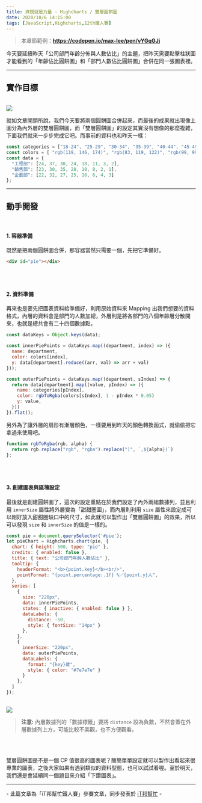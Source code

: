 ```yaml
---
title: 資視就是力量 - Highcharts / 雙層圓餅圖
date: 2020/10/6 14:15:00
tags: [JavaScript,Highcharts,12th鐵人賽]
---
```


> 本章節範例：**https://codepen.io/max-lee/pen/vYGqGJj**

今天要延續昨天「公司部門年齡分佈與人數佔比」的主題，把昨天需要點擊柱狀圖才能看到的「年齡佔比圓餅圖」和「部門人數佔比圓餅圖」合併在同一張圖表裡。

---

## 實作目標

<img src="case.png" style="max-width: 800px; margin: 16px auto 0;" />

<br/>

就如文章開頭所說，我們今天要將兩個圓餅圖合併起來，而最後的成果就出現像上圖分為內外層的雙層圓餅圖，而「雙層圓餅圖」的設定其實沒有想像的那麼複雜，下面我們就來一步步完成它吧。而事前的資料也和昨天一樣：

```javascript
const categories = ["18-24", "25-29", "30-34", "35-39", "40-44", "45-49", "50-54", "55+"];
const colors = [ "rgb(119, 146, 174)", "rgb(83, 119, 122)", "rgb(99, 99, 104)"];
const data = {
  "工程部": [24, 37, 30, 24, 18, 11, 3, 2],
  "銷售部": [23, 30, 35, 28, 10, 8, 2, 1],
  "企劃部": [22, 32, 27, 25, 16, 6, 4, 3]
};
```

---

## 動手開發

<br/>

#### 1. 容器準備

既然是把兩個圓餅圖合併，那容器當然只需要一個，先把它準備好。

```html
<div id="pie"></div>
```

<br/>
<br/>

#### 2. 資料準備

再來也是要先把圖表資料給準備好，利用原始資料來 Mapping 出我們想要的資料格式，內層的資料會是部門的人數加總，外層則是將各部門的八個年齡層分散開來，也就是總共會有二十四個數據點。

```javascript
const dataKeys = Object.keys(data);

const innerPiePoints = dataKeys.map((department, index) => ({
  name: department,
  color: colors[index],
  y: data[department].reduce((arr, val) => arr + val)
}));

const outerPiePoints = dataKeys.map((department, sIndex) => {
  return data[department].map((value, pIndex) => ({
    name: categories[pIndex],
    color: rgbToRgba(colors[sIndex], 1 - pIndex * 0.05)
    y: value,
  }))
}).flat();
```

另外為了讓外層的扇形有漸層顏色，一樣要用到昨天的顏色轉換函式，就偷偷把它拿過來使用吧。

```javascript
function rgbToRgba(rgb, alpha) {
  return rgb.replace("rgb", "rgba").replace(")", `,${alpha})`)
};
```

<br/>
<br/>

#### 3. 創建圖表與區塊設定

最後就是創建圓餅圖了，這次的設定重點在於我們設定了內外兩組數據列，並且利用 `innerSize` 屬性將外層變為「甜甜圈圖」，而內層則利用 `size` 屬性來設定成可以剛好放入甜甜圈缺口中的尺寸，如此就可以製作出「雙層圓餅圖」的效果，所以可以發現 `size` 和 `innerSize` 的值是一樣的。

```javascript
const pie = document.querySelector('#pie');
let pieChart = Highcharts.chart(pie, {
  chart: { height: 500, type: "pie" },
  credits: { enabled: false },
  title: { text: "公司部門年齡人數佔比" },
  tooltip: {
    headerFormat: "<b>{point.key}</b><br/>",
    pointFormat: "{point.percentage:.1f} %／{point.y}人",
  },
  series: [
    { 
      size: "220px",
      data: innerPiePoints,
      states: { inactive: { enabled: false } },
      dataLabels: {
        distance: -50,
        style: { fontSize: "14px" }
      },
    },
    {
      innerSize: "220px",
      data: outerPiePoints,
      dataLabels: {
        format: "{key}歲",
        style: { color: "#7e7e7e" }
      }
    },
  ]
});
```

<img src="inner.png" style="max-width: 900px; margin: 16px auto 0;" />

> **注意:** 內層數據列的「數據標籤」要將 `distance` 設為負數，不然會蓋在外層數據列上方，可能比較不美觀，也不方便觀看。

<br/><br/>

雙層圓餅圖是不是一個 CP 值很高的圖表呢？簡簡單單設定就可以製作出看起來很專業的圖表，之後大家如果有遇到類似的資料型態，也可以試試看喔。至於明天，我們還是會延續同一個題目來介紹「下鑽圖表」。

---

\- 此篇文章為「iT邦幫忙鐵人賽」參賽文章，同步發表於 [iT邦幫忙](https://ithelp.ithome.com.tw/articles/10249790) -
